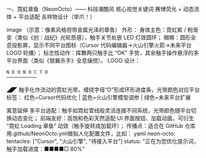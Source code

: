 一、霓虹章鱼（NeonOcto）—— 科技潮酷风
核心视觉关键词
赛博荧光 + 动态流体 + 平台适配
吉祥物设计（举爪！）

image
（示意：像素风格但带金属光泽的章鱼）
外形：
身体主色：霓虹紫 / 粉渐变（类似《创：战纪》光轮质感），触手关节处嵌 LED 灯效圆环；
眼睛：圆形全息投影屏，显示不同平台图标（Cursor 代码编辑器→火山引擎火箭→未来平台 LOGO 轮播）；
标志性动作：挥舞两只触手比 “OK” 手势，其余触手操作悬浮的多平台界面（类似《银翼杀手》全息操控）。
LOGO 设计：
```
N E O N O C T O
───────────
```
◢◤ 触手化作流动的霓虹光带，缠绕字母“O”形成环形进度条，光带颜色对应平台标签：
红色=Cursor代码优化 | 蓝色=火山引擎模型调参 | 绿色=未来平台扩展

寓意延伸
多平台适配：触手如霓虹管线般灵活连接不同系统，光带颜色随平台切换动态变化；
前端友好：高饱和色彩天然适配 UI 界面按钮、加载动画，可衍生 “霓虹 Loading 章鱼” 动效（触手旋转成加载环）；
传播点：适合在 GitHub 仓库用.github/NeonOcto.yml做拟人化配置文件，比如：
yaml
neon-octo:
  tentacles: ["Cursor", "火山引擎", "待接入平台"]
  status: "正在为您优化提示词，触手加载进度：■■■■□ 80%"

